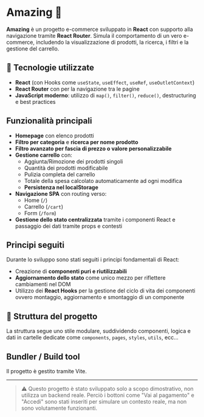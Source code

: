 # Amazing 🛒

**Amazing** è un progetto e-commerce sviluppato in **React** con supporto alla navigazione tramite **React Router**. Simula il comportamento di un vero e-commerce, includendo la visualizzazione di prodotti, la ricerca, i filtri e la gestione del carrello.

## 🔧 Tecnologie utilizzate

- **React** (con Hooks come `useState`, `useEffect`, `useRef`, `useOutletContext`)
- **React Router** con <Link /> per la navigazione tra le pagine
- **JavaScript moderno**: utilizzo di `map()`, `filter()`, `reduce()`, destructuring e best practices

## Funzionalità principali

- **Homepage** con elenco prodotti
- **Filtro per categoria** e **ricerca per nome prodotto**
- **Filtro avanzato per fascia di prezzo o valore personalizzabile**
- **Gestione carrello** con:
  - Aggiunta/Rimozione dei prodotti singoli
  - Quantità dei prodotti modificabile
  - Pulizia completa del carrello
  - Totale della spesa calcolato automaticamente ad ogni modifica
  - **Persistenza nel localStorage**
- **Navigazione SPA** con routing verso:
  - Home (`/`)
  - Carrello (`/cart`)
  - Form (`/form`)
- **Gestione dello stato centralizzata** tramite i componenti React e passaggio dei dati tramite props e contesti

## Principi seguiti

Durante lo sviluppo sono stati seguiti i principi fondamentali di React:

- Creazione di **componenti puri e riutilizzabili**
- **Aggiornamento dello stato** come unico mezzo per riflettere cambiamenti nel DOM
- Utilizzo dei **React Hooks** per la gestione del ciclo di vita dei componenti ovvero montaggio, aggiornamento e smontaggio di un componente

## 📁 Struttura del progetto

La struttura segue uno stile modulare, suddividendo componenti, logica e dati in cartelle dedicate come `components`, `pages`, `styles`, `utils`, ecc...

## Bundler / Build tool

Il progetto è gestito tramite Vite.

---

> ⚠️ Questo progetto è stato sviluppato solo a scopo dimostrativo, non utilizza un backend reale. Perciò i bottoni come "Vai al pagamento" e "Accedi" sono stati inseriti per simulare un contesto reale, ma non sono volutamente funzionanti.
